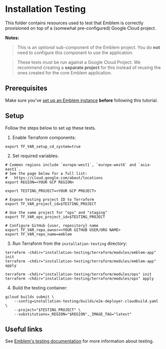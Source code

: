 # Installation Testing

This folder contains resources used to test that Emblem is correctly provisioned on top of a (somewhat pre-configured) Google Cloud project.

**Notes:**
> This is an _optional_ sub-component of the Emblem project. You do **not** need to configure this component to use the application.

> These tests must be run against a Google Cloud Project. We recommend creating a **separate project** for this instead of reusing the ones created for the core Emblem application.

## Prerequisites

Make sure you've [set up an Emblem instance](/README.md#streamlined-setup) **before** following this tutorial.

## Setup
Follow the steps below to set up these tests.

1. Enable Terraform components:
```
export TF_VAR_setup_cd_system=true
```

2. Set required variables:
```
# Common regions include `europe-west1`, `europe-west6` and `asia-east1`.
# See the page below for a full list:
#   https://cloud.google.com/about/locations
export REGION=<YOUR GCP REGION>

export TESTING_PROJECT=<YOUR GCP PROJECT>

# Expose testing project ID to Terraform
export TF_VAR_project_id=$TESTING_PROJECT

# Use the same project for "ops" and "staging"
export TF_VAR_ops_project_id=$TESTING_PROJECT

# Configure GitHub {user, repository} name
export TF_VAR_repo_owner=<YOUR GITHUB USER/ORG NAME>
export TF_VAR_repo_name=emblem
```

3. Run Terraform from the `installation-testing` directory:
```
terraform -chdir="installation-testing/terraform/modules/emblem-app" init
terraform -chdir="installation-testing/terraform/modules/emblem-app" apply

terraform -chdir="installation-testing/terraform/modules/ops" init
terraform -chdir="installation-testing/terraform/modules/ops" apply
```

4. Build the testing container:
```
gcloud builds submit \
    --config=installation-testing/builds/e2e-deployer.cloudbuild.yaml \
    --project="$TESTING_PROJECT" \
    --substitutions=_REGION="$REGION",_IMAGE_TAG="latest"
```

## Useful links

See [Emblem's testing documentation](/docs/testing.md) for more information about testing.

